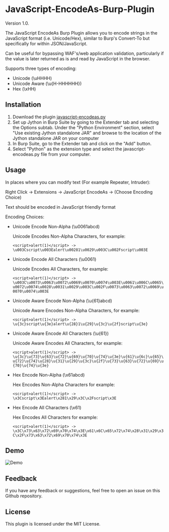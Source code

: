 # JavaScript-EncodeAs-Burp-Plugin
Version 1.0.

The JavaScript EncodeAs Burp Plugin allows you to encode strings in the JavaScript format (i.e. Unicode/Hex), similar to Burp's Convert-To but specifically for within JSON/JavaScript.

Can be useful for bypassing WAF's/web application validation, particularly if the value is later returned as is and read by JavaScript in the browser.

Supports three types of encoding:
- Unicode (\uHHHH)
- Unicode Aware (\u{H-HHHHHH})
- Hex (\xHH)
## Installation
1. Download the plugin [javascript-encodeas.py](https://raw.githubusercontent.com/ret2desync/JavaScript-EncodeAs-Burp-Plugin/main/javascript-encodeas.py)
2. Set up Jython in Burp Suite by going to the Extender tab and selecting the Options subtab. Under the "Python Environment" section, select "Use existing Jython standalone JAR" and browse to the location of the Jython standalone JAR on your computer
3. In Burp Suite, go to the Extender tab and click on the "Add" button.
4. Select "Python" as the extension type and select the javascript-encodeas.py file from your computer.

## Usage
In places where you can modify text (For example Repeater, Intruder):

Right Click -> Extensions -> JavaScript EncodeAs -> (Choose Encoding Choice)

Text should be encoded in JavaScript friendly format

Encoding Choices:

* Unicode Encode Non-Alpha (\u0061abcd)

   Unicode Encodes Non-Alpha Characters, for example:

   `<script>alert(1)</script> -> \u003Cscript\u003Ealert\u00281\u0029\u003C\u002Fscript\u003E`

* Unicode Encode All Characters (\\u0061)

   Unicode Encodes All Characters, for example:

   `<script>alert(1)</script> -> \u003C\u0073\u0063\u0072\u0069\u0070\u0074\u003E\u0061\u006C\u0065\u0072\u0074\u0028\u0031\u0029\u003C\u002F\u0073\u0063\u0072\u0069\u0070\u0074\u003E`

* Unicode Aware Encode Non-Alpha (\\u{61}abcd)

   Unicode Aware Encodes Non-Alpha Characters, for example:

   `<script>alert(1)</script> -> \u{3c}script\u{3e}alert\u{28}1\u{29}\u{3c}\u{2f}script\u{3e}`

* Unicode Aware Encode All Characters (\\u{61})

   Unicode Aware Encodes All Characters, for example:

   `<script>alert(1)</script> -> \u{3c}\u{73}\u{63}\u{72}\u{69}\u{70}\u{74}\u{3e}\u{61}\u{6c}\u{65}\u{72}\u{74}\u{28}\u{31}\u{29}\u{3c}\u{2f}\u{73}\u{63}\u{72}\u{69}\u{70}\u{74}\u{3e}`

* Hex Encode Non-Alpha (\\x61abcd)

   Hex Encodes Non-Alpha Characters for example:

   `<script>alert(1)</script> -> \x3Cscript\x3Ealert\x281\x29\x3C\x2Fscript\x3E`

* Hex Encode All Characters (\\x61)

   Hex Encodes All Characters for example:

   `<script>alert(1)</script> -> \x3C\x73\x63\x72\x69\x70\x74\x3E\x61\x6C\x65\x72\x74\x28\x31\x29\x3C\x2F\x73\x63\x72\x69\x70\x74\x3E`
## Demo
![Demo](https://raw.githubusercontent.com/ret2desync/JavaScript-EncodeAs-Burp-Plugin/main/demo/burp-plugin-demo.gif)
## Feedback
If you have any feedback or suggestions, feel free to open an issue on this Github repository.

## License
This plugin is licensed under the MIT License.
